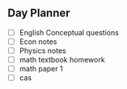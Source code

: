 ## Day Planner
- [ ] English Conceptual questions
- [ ] Econ notes
- [ ] Physics notes
- [ ] math textbook homework
- [ ] math paper 1
- [ ] cas